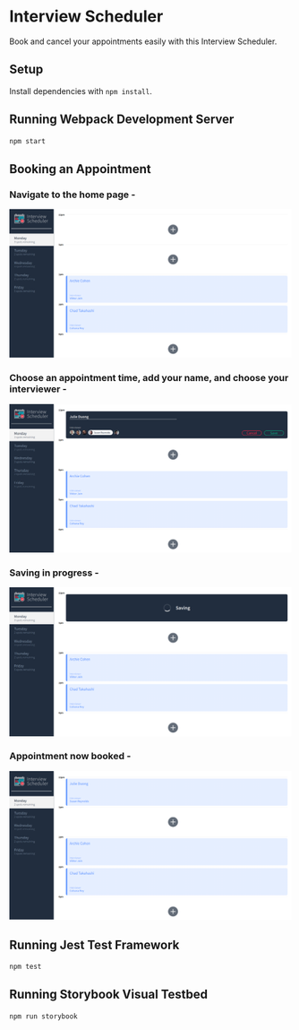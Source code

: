 # Interview Scheduler

Book and cancel your appointments easily with this Interview Scheduler.

## Setup

Install dependencies with `npm install`.

## Running Webpack Development Server

```sh
npm start
```

## Booking an Appointment

### Navigate to the home page -
!["showing the home page"](https://raw.githubusercontent.com/tumiduong/scheduler/master/docs/home-screen.png)

### Choose an appointment time, add your name, and choose your interviewer -
!["adding an appointment and choosing an interviewer"](https://raw.githubusercontent.com/tumiduong/scheduler/master/docs/add-appointment.png)

### Saving in progress -
!["saving the appointment"](https://raw.githubusercontent.com/tumiduong/scheduler/master/docs/saving-appointment.png)

### Appointment now booked -
!["show the new appointment"](https://raw.githubusercontent.com/tumiduong/scheduler/master/docs/show-appointment.png)

## Running Jest Test Framework

```sh
npm test
```

## Running Storybook Visual Testbed

```sh
npm run storybook
```

